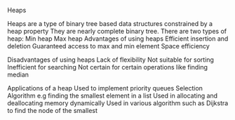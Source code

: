 Heaps

Heaps are a type of binary tree based data structures constrained by a heap property
They are nearly complete  binary tree.
There are two types of heap:
  Min heap
  Max heap
Advantages of using heaps
  Efficient insertion and deletion
  Guaranteed access to max and min element
  Space efficiency

Disadvantages of using heaps
 Lack of flexibility 
 Not suitable for sorting
 Inefficient for searching
 Not certain for certain operations like finding median

Applications of a heap
 Used to implement priority queues
 Selection Algorithm e.g finding the smallest element in a list
 Used in allocating and deallocating memory dynamically
 Used in various algorithm such as Dijkstra to find the node of the smallest 




